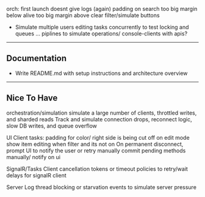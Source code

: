 
orch:
first launch doesnt  give logs (again)
padding on search too big
margin below alive too big
margin above clear filter/simulate buttons


* Simulate multiple users editing tasks concurrently to test locking and queues
 ... piplines to simulate operations/ console-clients with apis?

---

## Documentation

* Write README.md with setup instructions and architecture overview

---

## Nice To Have
orchestration/simulation
    simulate a large number of clients, throttled writes, and sharded reads
    Track and simulate connection drops, reconnect logic, slow DB writes, and queue overflow

UI Client 
    tasks: padding for color/ right side is being cut off on edit mode
    show item editing when filter and its not on
    On permanent disconnect, prompt UI to notify the user or retry manually
    commit pending methods manually/ notify on ui

SignalR/Tasks Client
    cancellation tokens or timeout policies to retry/wait delays for signalR client

Server
    Log thread blocking or starvation events to simulate server pressure

